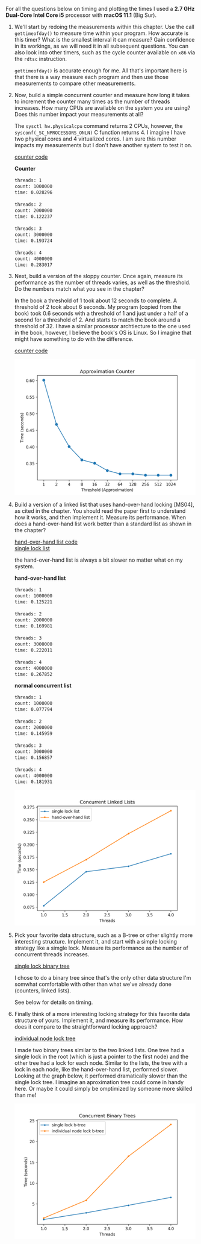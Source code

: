 For all the questions below on timing and plotting the times I used a **2.7 GHz Dual-Core Intel Core i5** processor with **macOS 11.1** (Big Sur).

1. We'll start by redoing the measurements within this chapter. Use the call `gettimeofday()` to measure time within your program. How accurate is this timer? What is the smallest interval it can measure? Gain confidence in its workings, as we will need it in all subsequent questions. You can also look into other timers, such as the cycle counter available on `x86` via the `rdtsc` instruction.

    `gettimeofday()` is accurate enough for me. All that's important here is that there is a way measure each program and then use those measurements to compare other measurements.

2. Now, build a simple concurrent counter and measure how long it takes to increment the counter many times as the number of threads increases. How many CPUs are available on the system you are using? Does this number impact your measurements at all?

    The `sysctl hw.physicalcpu` command returns 2 CPUs, however, the `sysconf(_SC_NPROCESSORS_ONLN)` C function returns 4. I imagine I have two physical cores and 4 virtualized cores. I am sure this number impacts my measurements but I don't have another system to test it on.

    [counter code](https://github.com/breakthatbass/OStep/blob/main/chap29/counter.c)

    **Counter**
    ```
    threads: 1
    count: 1000000
    time: 0.028296

    threads: 2
    count: 2000000
    time: 0.122237

    threads: 3
    count: 3000000
    time: 0.193724

    threads: 4
    count: 4000000
    time: 0.283017
    ```

3. Next, build a version of the sloppy counter. Once again, measure its performance as the number of threads varies, as well as the threshold. Do the numbers match what you see in the chapter?

    In the book a threshold of 1 took about 12 seconds to complete. A threshold of 2 took about 6 seconds. My program (copied from the book) took 0.6 seconds with a threshold of 1 and just under a half of a second for a threshold of 2. And starts to match the book around a threshold of 32. I have a similar processor archtiecture to the one used in the book, however, I believe the book's OS is Linux. So I imagine that might have something to do with the difference. 

    [counter code](https://github.com/breakthatbass/OStep/blob/main/chap29/sloppycounter.c)

    ![approximation](plot.png)


4. Build a version of a linked list that uses hand-over-hand locking [MS04], as cited in the chapter. You should read the paper first to understand how it works, and then implement it. Measure its performance. When does a hand-over-hand list work better than a standard list as shown in the chapter?

    [hand-over-hand list code](https://github.com/breakthatbass/OStep/blob/main/chap29/hoh-list.c)  
    [single lock list](https://github.com/breakthatbass/OStep/blob/main/chap29/conc-list.c)

    the hand-over-hand list is always a bit slower no matter what on my system.

    **hand-over-hand list**
    ```
    threads: 1
    count: 1000000
    time: 0.125221

    threads: 2
    count: 2000000
    time: 0.169981

    threads: 3
    count: 3000000
    time: 0.222011

    threads: 4
    count: 4000000
    time: 0.267852
    ```
    **normal concurrent list**
    ```
    threads: 1
    count: 1000000
    time: 0.077794

    threads: 2
    count: 2000000
    time: 0.145959

    threads: 3
    count: 3000000
    time: 0.156857

    threads: 4
    count: 4000000
    time: 0.181931
    ```

    ![list plot](listplot.png)

5. Pick your favorite data structure, such as a B-tree or other slightly more interesting structure. Implement it, and start with a simple locking strategy like a simgle lock. Measure its performance as the number of concurrent threads increases.

    [single lock binary tree](https://github.com/breakthatbass/OStep/blob/main/chap29/conctree.c)

    I chose to do a binary tree since that's the only other data structure I'm somwhat comfortable with other than what we've already done (counters, linked lists).

    See below for details on timing.

6. Finally think of a more interesting locking strategy for this favorite data structure of yours. Implement it, and measure its performance. How does it compare to the straightforward locking approach?

    [individual node lock tree](https://github.com/breakthatbass/OStep/blob/main/chap29/hohtree.c)

    I made two binary trees similar to the two linked lists. One tree had a single lock in the root (which is just a pointer to the first node) and the other tree had a lock for each node. Similar to the lists, the tree with a lock in each node, like the hand-over-hand list, performed slower. Looking at the graph below, it performed dramatically slower than the single lock tree. I imagine an aproximation tree could come in handy here. Or maybe it could simply be omptimized by someone more skilled than me!

    ![tree plot](treeplot.png)